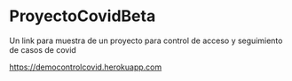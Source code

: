 # ProyectoCovidBeta
Un link para muestra de un proyecto para control de acceso y seguimiento de casos de covid

https://democontrolcovid.herokuapp.com
